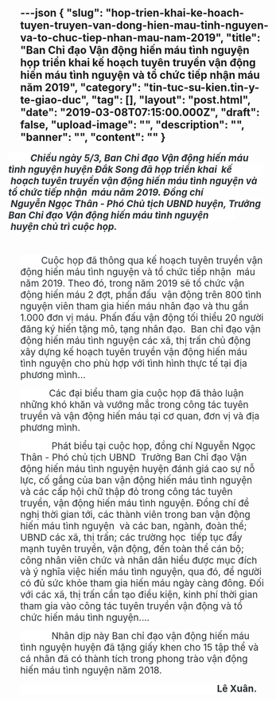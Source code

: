 ---json
{
    "slug": "hop-trien-khai-ke-hoach-tuyen-truyen-van-dong-hien-mau-tinh-nguyen-va-to-chuc-tiep-nhan-mau-nam-2019",
    "title": "Ban Chỉ đạo Vận động hiến máu tình nguyện  họp triển khai  kế hoạch tuyên truyền vận động hiến máu tình nguyện và tổ chức tiếp nhận  máu năm 2019",
    "category": "tin-tuc-su-kien.tin-y-te-giao-duc",
    "tag": [],
    "layout": "post.html",
    "date": "2019-03-08T07:15:00.000Z",
    "draft": false,
    "upload-image": "",
    "description": "",
    "banner": "",
    "__content__": ""
}
---
<p style="margin-left:-0.25in; margin-right:9pt"><strong><em><span style="font-size:14.0pt"><span style="background-color:white"><span style="color:#292e31">&nbsp; &nbsp; &nbsp; &nbsp; &nbsp;&nbsp;Chiều ng&agrave;y 5/3, Ban Chỉ đạo Vận động hiến m&aacute;u t&igrave;nh nguyện huyện Đắk Song đ&atilde; họp triển khai&nbsp; kế &nbsp; &nbsp; &nbsp; &nbsp; &nbsp; &nbsp; &nbsp; &nbsp;hoạch tuy&ecirc;n truyền vận động hiến m&aacute;u t&igrave;nh nguyện v&agrave; tổ chức tiếp nhận&nbsp; m&aacute;u năm 2019</span></span></span></em></strong><strong><em><span style="font-size:14.0pt">. <span style="background-color:white"><span style="color:#292e31">Đồng ch&iacute; &nbsp; &nbsp; &nbsp; &nbsp; &nbsp; &nbsp; &nbsp; &nbsp; &nbsp;Nguyễn Ngọc Th&acirc;n - Ph&oacute; Chủ tịch UBND huyện, Trưởng Ban Chỉ đạo Vận động hiến m&aacute;u t&igrave;nh nguyện &nbsp; &nbsp; &nbsp; &nbsp; &nbsp; &nbsp; &nbsp;huyện chủ tr&igrave; cuộc họp.</span></span></span></em></strong></p>

<p style="margin-right:9pt">&nbsp;</p>

<p style="margin-right:9pt"><span style="font-size:14.0pt"><span style="background-color:white"><span style="color:#292e31">&nbsp; &nbsp; &nbsp; &nbsp; Cuộc họp đ&atilde; th&ocirc;ng qua kế hoạch tuy&ecirc;n truyền vận động hiến m&aacute;u t&igrave;nh nguyện v&agrave; tổ chức tiếp nhận &nbsp;m&aacute;u năm 2019. Theo đ&oacute;, trong năm 2019 sẽ tổ chức vận động hiến m&aacute;u 2 đợt, phấn đấu&nbsp; vận động tr&ecirc;n 800 t&igrave;nh nguyện vi&ecirc;n tham gia hiến m&aacute;u nh&acirc;n đạo v&agrave; thu gần 1.000 đơn vị m&aacute;u. Phấn đấu vận động tối thiểu 20 người đăng k&yacute; hiến tặng m&ocirc;, tạng nh&acirc;n đạo.&nbsp; Ban chỉ đạo vận động hiến m&aacute;u t&igrave;nh nguyện c&aacute;c x&atilde;, thị trấn chủ động x&acirc;y dựng kế hoạch tuy&ecirc;n truyền vận động hiến m&aacute;u t&igrave;nh nguyện cho ph&ugrave; hợp với t&igrave;nh h&igrave;nh thực tế tại địa phương m&igrave;nh&hellip;</span></span></span></p>

<p style="margin-right:9pt"><span style="font-size:14.0pt"><span style="background-color:white"><span style="color:#292e31">&nbsp; &nbsp; &nbsp; &nbsp; &nbsp; &nbsp;C&aacute;c đại biểu tham gia cuộc họp đ&atilde; thảo luận những kh&oacute; khăn v&agrave; vướng mắc trong c&ocirc;ng t&aacute;c tuy&ecirc;n truyền v&agrave; vận động hiến m&aacute;u tại cơ quan, đơn vị v&agrave; địa phương m&igrave;nh. </span></span></span></p>

<p style="margin-right:9pt"><span style="font-size:14.0pt"><span style="background-color:white"><span style="color:#292e31">&nbsp; &nbsp; &nbsp; &nbsp; &nbsp; &nbsp; Ph&aacute;t biểu tại cuộc họp, đồng ch&iacute; Nguyễn Ngọc Th&acirc;n - Ph&oacute; chủ tịch UBND &nbsp;Trưởng Ban Chỉ đạo Vận động hiến m&aacute;u t&igrave;nh nguyện huyện đ&aacute;nh gi&aacute; cao sự nỗ lực, cố gắng của ban vận động hiến m&aacute;u t&igrave;nh nguyện v&agrave; c&aacute;c cấp hội chữ thập đỏ trong c&ocirc;ng t&aacute;c tuy&ecirc;n truyền, vận động hiến m&aacute;u t&igrave;nh nguyện. Đồng ch&iacute; đề nghị thời gian tới, c&aacute;c th&agrave;nh vi&ecirc;n trong ban vận động hiến m&aacute;u t&igrave;nh nguyện&nbsp; v&agrave; c&aacute;c ban, ng&agrave;nh, đo&agrave;n thể; UBND c&aacute;c x&atilde;, thị trấn; c&aacute;c trường học &nbsp;tiếp tục đẩy mạnh tuy&ecirc;n truyền, vận động, đến to&agrave;n thể c&aacute;n bộ; c&ocirc;ng nh&acirc;n vi&ecirc;n chức v&agrave; nh&acirc;n d&acirc;n hiểu được mục đ&iacute;ch v&agrave; &yacute; nghĩa việc hiến m&aacute;u t&igrave;nh nguyện, qua đ&oacute;, để người c&oacute; đủ sức khỏe tham gia hiến m&aacute;u ng&agrave;y c&agrave;ng đ&ocirc;ng. Đối với c&aacute;c x&atilde;, thị trấn cần tạo điều kiện, kinh ph&iacute; thời gian tham gia v&agrave;o c&ocirc;ng t&aacute;c tuy&ecirc;n truyền vận động v&agrave; tổ chức hiến m&aacute;u t&igrave;nh nguyện&hellip;.</span></span></span></p>

<p style="margin-right:9pt"><span style="font-size:14.0pt"><span style="background-color:white"><span style="color:#292e31">&nbsp; &nbsp; &nbsp; &nbsp; &nbsp; &nbsp; Nh&acirc;n dịp n&agrave;y Ban chỉ đạo vận động hiến m&aacute;u t&igrave;nh nguyện huyện đ&atilde; tặng giấy khen cho 15 tập thể v&agrave; c&aacute; nh&acirc;n đ&atilde; c&oacute; th&agrave;nh t&iacute;ch trong phong tr&agrave;o vận động hiến m&aacute;u t&igrave;nh nguyện năm 2018.</span></span></span></p>

<p style="margin-right:9pt"><span style="font-size:14.0pt"><span style="background-color:white"><span style="color:#292e31">&nbsp;&nbsp;&nbsp;&nbsp;&nbsp;&nbsp;&nbsp;&nbsp;&nbsp;&nbsp;&nbsp;&nbsp;&nbsp;&nbsp;&nbsp;&nbsp;&nbsp;&nbsp;&nbsp;&nbsp;&nbsp;&nbsp;&nbsp;&nbsp;&nbsp;&nbsp;&nbsp;&nbsp;&nbsp;&nbsp;&nbsp;&nbsp;&nbsp;&nbsp;&nbsp;&nbsp;&nbsp;&nbsp;&nbsp;&nbsp;&nbsp;&nbsp;&nbsp;&nbsp;&nbsp;&nbsp;&nbsp;&nbsp;&nbsp;&nbsp;&nbsp;&nbsp;&nbsp;&nbsp;&nbsp;&nbsp;&nbsp;&nbsp;&nbsp;&nbsp;&nbsp;&nbsp;&nbsp;&nbsp;&nbsp;&nbsp; <strong>&nbsp;&nbsp;&nbsp;&nbsp;&nbsp;&nbsp;&nbsp;&nbsp;&nbsp; L&ecirc; Xu&acirc;n.</strong></span></span></span></p>

<p>&nbsp;</p>
